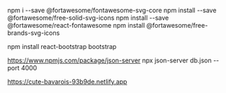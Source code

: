 npm i --save @fortawesome/fontawesome-svg-core
npm install --save @fortawesome/free-solid-svg-icons
npm install --save @fortawesome/react-fontawesome
npm install @fortawesome/free-brands-svg-icons

npm install react-bootstrap bootstrap

https://www.npmjs.com/package/json-server
npx json-server db.json --port 4000


https://cute-bavarois-93b9de.netlify.app